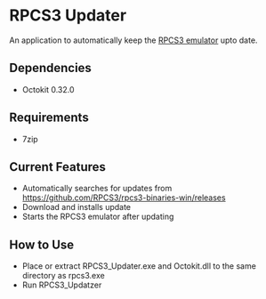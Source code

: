 # RPCS3 Updater
An application to automatically keep the [RPCS3 emulator](https://rpcs3.net/) upto date.

## Dependencies
* Octokit 0.32.0

## Requirements
* 7zip

## Current Features
* Automatically searches for updates from https://github.com/RPCS3/rpcs3-binaries-win/releases
* Download and installs update
* Starts the RPCS3 emulator after updating

## How to Use
* Place or extract RPCS3_Updater.exe and Octokit.dll to the same directory as rpcs3.exe
* Run RPCS3_Updatzer
